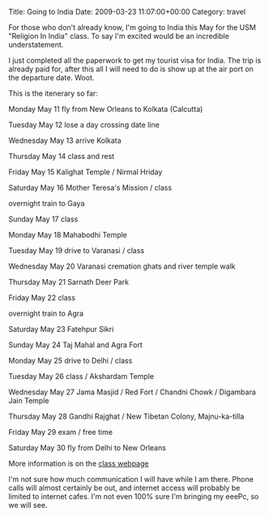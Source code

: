 Title: Going to India
Date: 2009-03-23 11:07:00+00:00
Category: travel

For those who don't already know, I'm going to India this May for the USM
"Religion In India" class. To say I'm excited would be an incredible
understatement.

  
  
  
I just completed all the paperwork to get my tourist visa for India. The trip
is already paid for, after this all I will need to do is show up at the air
port on the departure date. Woot.

  
  
  
This is the itenerary so far:

  
  
  
Monday May 11 fly from New Orleans to Kolkata (Calcutta)

  
Tuesday May 12 lose a day crossing date line

  
Wednesday May 13 arrive Kolkata

  
Thursday May 14 class and rest

  
Friday May 15 Kalighat Temple / Nirmal Hriday

  
Saturday May 16 Mother Teresa's Mission / class

  
overnight train to Gaya

  
Sunday May 17 class

  
Monday May 18 Mahabodhi Temple

  
Tuesday May 19 drive to Varanasi / class

  
Wednesday May 20 Varanasi cremation ghats and river temple walk

  
Thursday May 21 Sarnath Deer Park

  
Friday May 22 class

  
overnight train to Agra

  
Saturday May 23 Fatehpur Sikri

  
Sunday May 24 Taj Mahal and Agra Fort

  
Monday May 25 drive to Delhi / class

  
Tuesday May 26 class / Akshardam Temple

  
Wednesday May 27 Jama Masjid / Red Fort / Chandni Chowk / Digambara Jain
Temple

  
Thursday May 28 Gandhi Rajghat / New Tibetan Colony, Majnu-ka-tilla

  
Friday May 29 exam / free time

  
Saturday May 30 fly from Delhi to New Orleans

  
  
  
More information is on the [class
webpage](http://ocean.otr.usm.edu/~w312788/India/index.html)

  
  
  
I'm not sure how much communication I will have while I am there. Phone calls
will almost certainly be out, and internet access will probably be limited to
internet cafes. I'm not even 100% sure I'm bringing my eeePc, so we will see.

